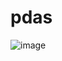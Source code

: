 # pdas
 
 ![image](https://github.com/senayazicioglu/pdas/assets/79763384/0b5280ee-c6d1-45fd-b37d-c01c60cfcf44)
